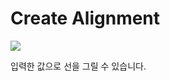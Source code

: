 # Create Alignment

![](https://assets.entrepreneur.com/content/3x2/2000/1662794323-Untitleddesign-2022-09-10T111821740.png?format=pjeg&auto=webp&crop=16:9&width=675&height=380)

입력한 값으로 선을 그릴 수 있습니다.